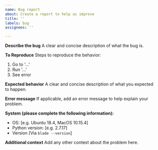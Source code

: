```yaml
---
name: Bug report
about: Create a report to help us improve
title: ''
labels: bug
assignees: ''

---
```


**Describe the bug**
A clear and concise description of what the bug is.

**To Reproduce**
Steps to reproduce the behavior:
1. Go to '...'
2. Run '...'
3. See error

**Expected behavior**
A clear and concise description of what you expected to happen.

**Error message**
If applicable, add an error message to help explain your problem.

**System (please complete the following information):**
 - OS: [e.g. Ubuntu 18.4, MacOS 10.15.4]
 - Python version: [e.g. 2.7.17]
 - Version [Via `blade --version`]

**Additional context**
Add any other context about the problem here.
